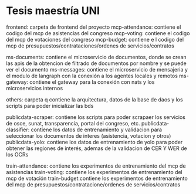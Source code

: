 # Tesis maestría UNI

frontend: carpeta de frontend del proyecto
mcp-attendance: contiene el codigo del mcp de asistencias del congreso
mcp-voting: contiene el codigo del mcp de votaciones del congreso
mcp-budget: contiene e l codigo del mcp de presupuestos/contrataciones/ordenes de servicios/contratos

ms-documents: contiene el microservicio de documentos, donde se crean las apis de la obtencion de filtrado de documentos por nombre y se puede ver el documento
ms-messages: contiene el microservicio de mensajeria y el modulo de langraph con la conexión a los agentes locales y remotos
ms-gateway: contiene el gateway para la conexión con nats y los microservicios internos

others: carpeta q contiene la arquitectura, datos de la base de daos y los scripts para poder inicializar las bds

publicdata-scraper: contiene los scripts para poder scrapaer los servicios de osce, sunat, transparencia, portal del congreso, etc.
publicdata-classifier: contiene los datos de entrenamiento y validacion para seleccionar los documentos de interes (asistencia, votacion y otros)
publicdata-yolo: contiene los datos de entrenamiento de yolo para poder obtener las regiones de interés, ademas de la validacion de CER Y WER de los OCRs

train-attendance: contiene los experimentos de entrenamiento del mcp de asistencias
train-voting: contiene los experimentos de entrenamiento del mcp de votación
train-budget:contiene los experimentos de entrenamiento del mcp de presupuestos/contratacione/ordenes de servicios/contratos
